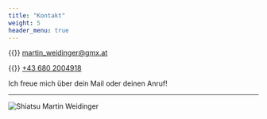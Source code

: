 ```yaml
---
title: "Kontakt"
weight: 5
header_menu: true
---
```


{{<icon class="fa fa-envelope">}}&nbsp;[martin_weidinger@gmx.at](mailto:martin_weidinger@gmx.at)

{{<icon class="fa fa-phone">}}&nbsp;[+43 680 2004918](tel:+436802004918)

Ich freue mich über dein Mail oder deinen Anruf!

---

![Shiatsu Martin Weidinger](images/41-logo.png)